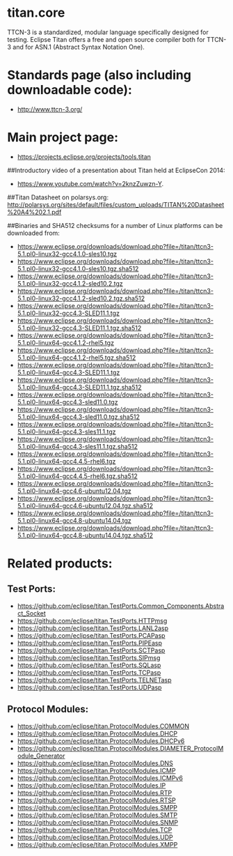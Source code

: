 # titan.core

TTCN-3 is a standardized, modular language specifically designed for testing. 
Eclipse Titan offers a free and open source compiler both for TTCN-3 and for 
ASN.1 (Abstract Syntax Notation One).

# Standards page (also including downloadable code):

* http://www.ttcn-3.org/

# Main project page:

* https://projects.eclipse.org/projects/tools.titan

##Introductory video of a presentation about Titan held at EclipseCon 2014: 
* https://www.youtube.com/watch?v=2knzZuwzn-Y.

##Titan Datasheet on polarsys.org:
http://polarsys.org/sites/default/files/custom_uploads/TITAN%20Datasheet%20A4%202.1.pdf

##Binaries and SHA512 checksums for a number of Linux platforms can be downloaded from:

* https://www.eclipse.org/downloads/download.php?file=/titan/ttcn3-5.1.pl0-linux32-gcc4.1.0-sles10.tgz
* https://www.eclipse.org/downloads/download.php?file=/titan/ttcn3-5.1.pl0-linux32-gcc4.1.0-sles10.tgz.sha512
* https://www.eclipse.org/downloads/download.php?file=/titan/ttcn3-5.1.pl0-linux32-gcc4.1.2-sled10.2.tgz
* https://www.eclipse.org/downloads/download.php?file=/titan/ttcn3-5.1.pl0-linux32-gcc4.1.2-sled10.2.tgz.sha512
* https://www.eclipse.org/downloads/download.php?file=/titan/ttcn3-5.1.pl0-linux32-gcc4.3-SLED11.1.tgz
* https://www.eclipse.org/downloads/download.php?file=/titan/ttcn3-5.1.pl0-linux32-gcc4.3-SLED11.1.tgz.sha512
* https://www.eclipse.org/downloads/download.php?file=/titan/ttcn3-5.1.pl0-linux64-gcc4.1.2-rhel5.tgz
* https://www.eclipse.org/downloads/download.php?file=/titan/ttcn3-5.1.pl0-linux64-gcc4.1.2-rhel5.tgz.sha512
* https://www.eclipse.org/downloads/download.php?file=/titan/ttcn3-5.1.pl0-linux64-gcc4.3-SLED11.1.tgz
* https://www.eclipse.org/downloads/download.php?file=/titan/ttcn3-5.1.pl0-linux64-gcc4.3-SLED11.1.tgz.sha512
* https://www.eclipse.org/downloads/download.php?file=/titan/ttcn3-5.1.pl0-linux64-gcc4.3-sled11.0.tgz
* https://www.eclipse.org/downloads/download.php?file=/titan/ttcn3-5.1.pl0-linux64-gcc4.3-sled11.0.tgz.sha512
* https://www.eclipse.org/downloads/download.php?file=/titan/ttcn3-5.1.pl0-linux64-gcc4.3-sles11.1.tgz
* https://www.eclipse.org/downloads/download.php?file=/titan/ttcn3-5.1.pl0-linux64-gcc4.3-sles11.1.tgz.sha512
* https://www.eclipse.org/downloads/download.php?file=/titan/ttcn3-5.1.pl0-linux64-gcc4.4.5-rhel6.tgz
* https://www.eclipse.org/downloads/download.php?file=/titan/ttcn3-5.1.pl0-linux64-gcc4.4.5-rhel6.tgz.sha512
* https://www.eclipse.org/downloads/download.php?file=/titan/ttcn3-5.1.pl0-linux64-gcc4.6-ubuntu12.04.tgz
* https://www.eclipse.org/downloads/download.php?file=/titan/ttcn3-5.1.pl0-linux64-gcc4.6-ubuntu12.04.tgz.sha512
* https://www.eclipse.org/downloads/download.php?file=/titan/ttcn3-5.1.pl0-linux64-gcc4.8-ubuntu14.04.tgz
* https://www.eclipse.org/downloads/download.php?file=/titan/ttcn3-5.1.pl0-linux64-gcc4.8-ubuntu14.04.tgz.sha512


# Related products:
 
## Test Ports:
 
* https://github.com/eclipse/titan.TestPorts.Common_Components.Abstract_Socket
* https://github.com/eclipse/titan.TestPorts.HTTPmsg
* https://github.com/eclipse/titan.TestPorts.LANL2asp
* https://github.com/eclipse/titan.TestPorts.PCAPasp
* https://github.com/eclipse/titan.TestPorts.PIPEasp
* https://github.com/eclipse/titan.TestPorts.SCTPasp
* https://github.com/eclipse/titan.TestPorts.SIPmsg
* https://github.com/eclipse/titan.TestPorts.SQLasp
* https://github.com/eclipse/titan.TestPorts.TCPasp
* https://github.com/eclipse/titan.TestPorts.TELNETasp
* https://github.com/eclipse/titan.TestPorts.UDPasp
 
 
## Protocol Modules:
 
* https://github.com/eclipse/titan.ProtocolModules.COMMON  
* https://github.com/eclipse/titan.ProtocolModules.DHCP
* https://github.com/eclipse/titan.ProtocolModules.DHCPv6
* https://github.com/eclipse/titan.ProtocolModules.DIAMETER_ProtocolModule_Generator
* https://github.com/eclipse/titan.ProtocolModules.DNS
* https://github.com/eclipse/titan.ProtocolModules.ICMP
* https://github.com/eclipse/titan.ProtocolModules.ICMPv6
* https://github.com/eclipse/titan.ProtocolModules.IP
* https://github.com/eclipse/titan.ProtocolModules.RTP
* https://github.com/eclipse/titan.ProtocolModules.RTSP
* https://github.com/eclipse/titan.ProtocolModules.SMPP
* https://github.com/eclipse/titan.ProtocolModules.SMTP
* https://github.com/eclipse/titan.ProtocolModules.SNMP
* https://github.com/eclipse/titan.ProtocolModules.TCP
* https://github.com/eclipse/titan.ProtocolModules.UDP
* https://github.com/eclipse/titan.ProtocolModules.XMPP
